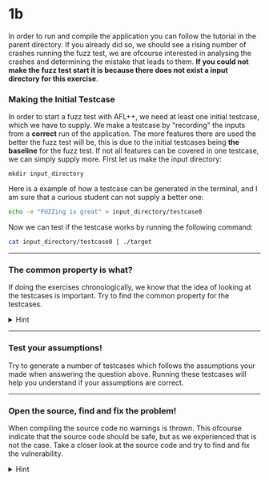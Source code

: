 # 1b
In order to run and compile the application you can follow the tutorial in the parent directory. If you already did so, we should see a rising number of crashes running the fuzz test, we are ofcourse interested in analysing the crashes and determining the mistake that leads to them. **If you could not make the fuzz test start it is because there does not exist a input directory for this exercise**.

### Making the Initial Testcase
In order to start a fuzz test with AFL++, we need at least one initial testcase, which we have to supply. We make a testcase by "recording" the inputs from a **correct** run of the application. The more features there are used the better the fuzz test will be, this is due to the initial testcases being **the baseline** for the fuzz test. If not all features can be covered in one testcase, we can simply supply more. First let us make the input directory:
```shell
mkdir input_directory
```
Here is a example of how a testcase can be generated in the terminal, and I am sure that a curious student can not supply a better one:
```bash
echo -e "FUZZing is great" > input_directory/testcase0
```
Now we can test if the testcase works by running the following command:
```bash
cat input_directory/testcase0 | ./target
```

----------------------------------------------------------------

### The common property is what?
If doing the exercises chronologically, we know that the idea of looking at the testcases is important. Try to find the common property for the testcases.

<details>
  <summary>Hint</summary>
The application seems to suffer the same problem as exercise/1/a.
</details>

----------------------------------------------------------------

### Test your assumptions!
Try to generate a number of testcases which follows the assumptions your made when answering the question above. Running these testcases will help you understand if your assumptions are correct.

----------------------------------------------------------------

### Open the source, find and fix the problem!
When compiling the source code no warnings is thrown. This ofcourse indicate that the source code should be safe, but as we experienced that is not the case. Take a closer look at the source code and try to find and fix the vulnerability.

<details>
  <summary>Hint</summary>
The problem relies on the use of <code>scanf</code>, while <code>scanf</code> results in the insecure code here it can be used safely. If you are interested in learning the correct use of <code>scanf</code> use your favorite search engine.
</details>
